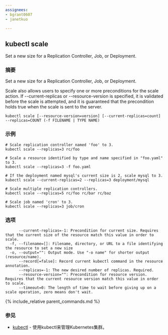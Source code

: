 ```yaml
---
assignees:
- bgrant0607
- janetkuo

---
```


## kubectl scale

Set a new size for a Replication Controller, Job, or Deployment.

### 摘要


Set a new size for a Replication Controller, Job, or Deployment.

Scale also allows users to specify one or more preconditions for the scale action.
If --current-replicas or --resource-version is specified, it is validated before the
scale is attempted, and it is guaranteed that the precondition holds true when the
scale is sent to the server.

```
kubectl scale [--resource-version=version] [--current-replicas=count] --replicas=COUNT (-f FILENAME | TYPE NAME)
```

### 示例

```
# Scale replication controller named 'foo' to 3.
kubectl scale --replicas=3 rc/foo

# Scale a resource identified by type and name specified in "foo.yaml" to 3.
kubectl scale --replicas=3 -f foo.yaml

# If the deployment named mysql's current size is 2, scale mysql to 3.
kubectl scale --current-replicas=2 --replicas=3 deployment/mysql

# Scale multiple replication controllers.
kubectl scale --replicas=5 rc/foo rc/bar rc/baz

# Scale job named 'cron' to 3.
kubectl scale --replicas=3 job/cron
```

### 选项

```
      --current-replicas=-1: Precondition for current size. Requires that the current size of the resource match this value in order to scale.
  -f, --filename=[]: Filename, directory, or URL to a file identifying the resource to set a new size
  -o, --output="": Output mode. Use "-o name" for shorter output (resource/name).
      --record[=false]: Record current kubectl command in the resource annotation.
      --replicas=-1: The new desired number of replicas. Required.
      --resource-version="": Precondition for resource version. Requires that the current resource version match this value in order to scale.
      --timeout=0: The length of time to wait before giving up on a scale operation, zero means don't wait.
```

{% include_relative parent_commands.md %}

### 参见

* [kubectl](/docs/user-guide/kubectl/kubectl/)	 - 使用kubectl来管理Kubernetes集群。


